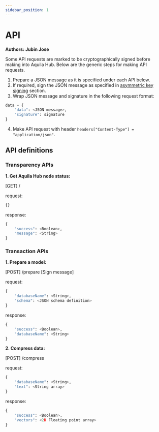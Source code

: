 ```yaml
---
sidebar_position: 1
---
```


# API

**Authors:  Jubin Jose**


Some API requests are marked to be cryptographically signed before making into Aquila Hub. Below are the generic steps for making API requests.

1. Prepare a JSON message as it is specified under each API below.
2. If required, sign the JSON message as specified in [asymmetric key signing](https://github.com/Aquila-Network/specs/blob/main/adb/Asymmetric%20key%20signing.md#pseudo-code-for-generating-signature-of-a-json-request) section.
3. Wrap JSON message and signature in the following request format: 

```python
data = {
    "data": <JSON message>,
    "signature": signature
}
```

4. Make API request with header `headers["Content-Type"] = "application/json"`.



## API definitions

### Transparency APIs

**1. Get Aquila Hub node status:** 

[GET]  /

request:  

```python
{}
```

response:

```python
{
    "success": <Boolean>,
    "message": <String>
}
```



### Transaction APIs
**1. Prepare a model:**

[POST]  /prepare [Sign message]

request:

```python
{ 
    "databaseName": <String>,
    "schema": <JSON schema definition> 
}
```

response:

```python
{
    "success": <Boolean>,
    "databaseName": <String>
}
```


**2. Compress data:**

[POST]  /compress

request:

```python
{ 
    "databaseName": <String>, 
    "text": <String array>
}
```

response:

```python
{
    "success": <Boolean>,
    "vectors": <2D Floating point array>
}
```